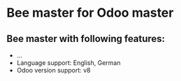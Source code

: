 Bee master for Odoo master
=============
        
Bee master with following features:
-------------------------------------
* ...
* Language support: English, German
* Odoo version support: v8

